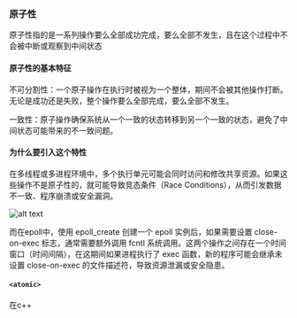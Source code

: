 ### 原子性
原子性指的是一系列操作要么全部成功完成，要么全部不发生，且在这个过程中不会被中断或观察到中间状态

#### 原子性的基本特征

不可分割性：一个原子操作在执行时被视为一个整体，期间不会被其他操作打断。无论是成功还是失败，整个操作要么全部完成，要么全部不发生。

一致性：原子操作确保系统从一个一致的状态转移到另一个一致的状态，避免了中间状态可能带来的不一致问题。

#### 为什么要引入这个特性

在多线程或多进程环境中，多个执行单元可能会同时访问和修改共享资源。如果这些操作不是原子性的，就可能导致竞态条件（Race Conditions），从而引发数据不一致、程序崩溃或安全漏洞。

![alt text](<../../images/explaining atomic.png>)

而在epoll中，使用 epoll_create 创建一个 epoll 实例后，如果需要设置 close-on-exec 标志，通常需要额外调用 fcntl 系统调用。这两个操作之间存在一个时间窗口（时间间隔），在这期间如果进程执行了 exec 函数，新的程序可能会继承未设置 close-on-exec 的文件描述符，导致资源泄漏或安全隐患。

#### `<atomic>`
在c++